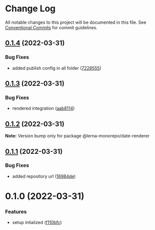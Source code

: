 # Change Log

All notable changes to this project will be documented in this file.
See [Conventional Commits](https://conventionalcommits.org) for commit guidelines.

## [0.1.4](https://github.com/Karthikmani345/monorepo-independent-version-publish/compare/@lerna-monorepo/date-renderer@0.1.3...@lerna-monorepo/date-renderer@0.1.4) (2022-03-31)


### Bug Fixes

* added publish config in all folder ([7228555](https://github.com/Karthikmani345/monorepo-independent-version-publish/commit/7228555bcb909201fec0caaa21085962a8fc6afb))





## [0.1.3](https://github.com/Karthikmani345/monorepo-independent-version-publish/compare/@lerna-monorepo/date-renderer@0.1.2...@lerna-monorepo/date-renderer@0.1.3) (2022-03-31)


### Bug Fixes

* rendered integration ([aab8114](https://github.com/Karthikmani345/monorepo-independent-version-publish/commit/aab81141186f6db3e94c70e98366dbd5e6c012e1))





## [0.1.2](https://github.com/Karthikmani345/monorepo-independent-version-publish/compare/@lerna-monorepo/date-renderer@0.1.1...@lerna-monorepo/date-renderer@0.1.2) (2022-03-31)

**Note:** Version bump only for package @lerna-monorepo/date-renderer





## [0.1.1](https://github.com/Karthikmani345/monorepo-independent-version-publish/compare/@lerna-monorepo/date-renderer@0.1.0...@lerna-monorepo/date-renderer@0.1.1) (2022-03-31)


### Bug Fixes

* added repository url ([16984de](https://github.com/Karthikmani345/monorepo-independent-version-publish/commit/16984de3bcac6de63adb06b0df26fe62588568c5))





# 0.1.0 (2022-03-31)


### Features

* setup intialized ([f110bfc](https://github.com/Karthikmani345/lerna-monorepo/commit/f110bfce7abfdd4cfafd16db57556c5800535cc2))
